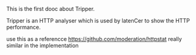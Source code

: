 This is the first dooc about Tripper.

Tripper is an HTTP analyser which is used by latenCer
to show the HTTP performance.

use this as a referencce https://github.com/moderation/httpstat
really similar in the implementation
